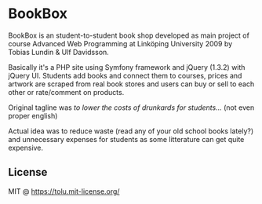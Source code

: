 # BookBox

BookBox is an student-to-student book shop developed as main project of course Advanced Web Programming at Linköping University 2009 by Tobias Lundin & Ulf Davidsson.

Basically it's a PHP site using Symfony framework and jQuery (1.3.2) with jQuery UI. Students add books and connect them to courses, prices and artwork are scraped from real book stores and users can buy or sell to each other or rate/comment on products.

Original tagline was *to lower the costs of drunkards for students...* (not even proper english)

Actual idea was to reduce waste (read any of your old school books lately?) and unnecessary expenses for students as some litterature can get quite expensive.


## License

MIT @ https://tolu.mit-license.org/
